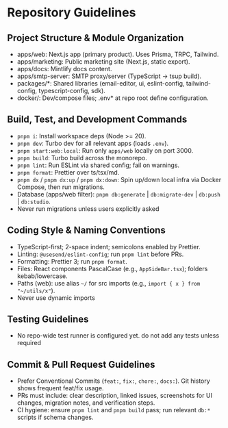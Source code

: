 # Repository Guidelines

## Project Structure & Module Organization

- apps/web: Next.js app (primary product). Uses Prisma, TRPC, Tailwind.
- apps/marketing: Public marketing site (Next.js, static export).
- apps/docs: Mintlify docs content.
- apps/smtp-server: SMTP proxy/server (TypeScript → tsup build).
- packages/\*: Shared libraries (email-editor, ui, eslint-config, tailwind-config, typescript-config, sdk).
- docker/: Dev/compose files; .env\* at repo root define configuration.

## Build, Test, and Development Commands

- `pnpm i`: Install workspace deps (Node >= 20).
- `pnpm dev`: Turbo dev for all relevant apps (loads `.env`).
- `pnpm start:web:local`: Run only `apps/web` locally on port 3000.
- `pnpm build`: Turbo build across the monorepo.
- `pnpm lint`: Run ESLint via shared config; fail on warnings.
- `pnpm format`: Prettier over ts/tsx/md.
- `pnpm dx` / `pnpm dx:up` / `pnpm dx:down`: Spin up/down local infra via Docker Compose, then run migrations.
- Database (apps/web filter): `pnpm db:generate` | `db:migrate-dev` | `db:push` | `db:studio`.
- Never run migrations unless users explicitly asked

## Coding Style & Naming Conventions

- TypeScript-first; 2-space indent; semicolons enabled by Prettier.
- Linting: `@usesend/eslint-config`; run `pnpm lint` before PRs.
- Formatting: Prettier 3; run `pnpm format`.
- Files: React components PascalCase (e.g., `AppSideBar.tsx`); folders kebab/lowercase.
- Paths (web): use alias `~/` for src imports (e.g., `import { x } from "~/utils/x"`).
- Never use dynamic imports

## Testing Guidelines

- No repo-wide test runner is configured yet. do not add any tests unless required

## Commit & Pull Request Guidelines

- Prefer Conventional Commits (`feat:`, `fix:`, `chore:`, `docs:`). Git history shows frequent feat/fix usage.
- PRs must include: clear description, linked issues, screenshots for UI changes, migration notes, and verification steps.
- CI hygiene: ensure `pnpm lint` and `pnpm build` pass; run relevant `db:*` scripts if schema changes.

